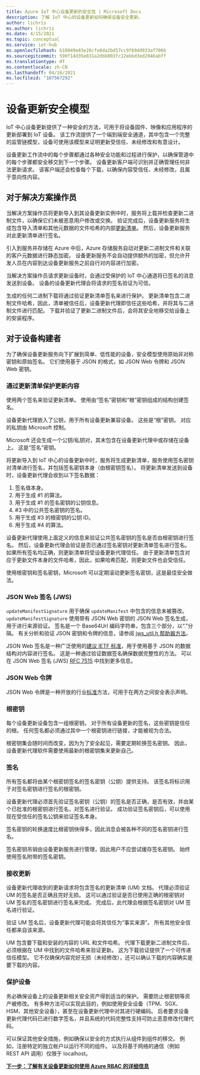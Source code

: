 ```yaml
---
title: Azure IoT 中心设备更新的安全性 | Microsoft Docs
description: 了解 IoT 中心的设备更新如何确保设备安全更新。
author: lichris
ms.author: lichris
ms.date: 4/15/2021
ms.topic: conceptual
ms.service: iot-hub
ms.openlocfilehash: b10049e03e26cfe8da2bd57cc9f69dd933af706b
ms.sourcegitcommit: 590f14d35e831a2dbb803fc12ebbd3ed2046abff
ms.translationtype: HT
ms.contentlocale: zh-CN
ms.lasthandoff: 04/16/2021
ms.locfileid: "107567292"
---
```

# <a name="device-update-security-model"></a>设备更新安全模型

IoT 中心设备更新提供了一种安全的方法，可用于将设备固件、映像和应用程序的更新部署到 IoT 设备。 该工作流提供了一个端到端安全通道，其中包含一个完整的监管链模型，设备可使用该模型来证明更新受信任、未经修改和有意设计。

设备更新工作流中的每个步骤都通过各种安全功能和过程进行保护，以确保管道中的每个步骤都安全移交到下一个步骤。 设备更新客户端可识别并正确管理任何非法更新请求。 该客户端还会检查每个下载，以确保内容受信任、未经修改，且属于意向性内容。

## <a name="for-solution-operators"></a>对于解决方案操作员

当解决方案操作员将更新导入到其设备更新实例中时，服务将上载并检查更新二进制文件，以确保它们未被恶意用户修改或交换。 验证完成后，设备更新服务将生成包含导入清单和其他元数据的文件哈希的内部[更新清单](./update-manifest.md)。 然后，设备更新服务对此更新清单进行签名。

引入到服务并存储在 Azure 中后，Azure 存储服务自动对更新二进制文件和关联的客户元数据进行静态加密。 设备更新服务不会自动提供额外的加密，但允许开发人员在内容到达设备更新服务之前自行对内容进行加密。

当解决方案操作员请求更新设备时，会通过受保护的 IoT 中心通道将已签名的消息发送到设备。 设备的设备更新代理会将请求的签名验证为可信。 

生成的任何二进制下载将通过验证更新清单签名来进行保护。 更新清单包含二进制文件哈希，因此，清单被信任后，设备更新代理即信任这些哈希，并将其与二进制文件进行匹配。 下载并验证了更新二进制文件后，会将其安全地移交给设备上的安装程序。

## <a name="for-device-builders"></a>对于设备构建者

为了确保设备更新服务向下扩展到简单、低性能的设备，安全模型使用原始非对称密钥和原始签名。 它们使用基于 JSON 的格式，如 JSON Web 令牌和 JSON Web 密钥。

### <a name="securing-update-content-via-the-update-manifest"></a>通过更新清单保护更新内容

使用两个签名来验证更新清单。 使用由“签名”密钥和“根”密钥组成的结构创建签名。

设备更新代理嵌入了公钥，用于所有设备更新兼容设备。 这些是“根”密钥。 对应的私钥由 Microsoft 控制。

Microsoft 还会生成一个公钥/私钥对，其未包含在设备更新代理中或存储在设备上。 这是“签名”密钥。

将更新导入到 IoT 中心的设备更新中时，服务将生成更新清单，服务使用签名密钥对清单进行签名，并包括签名密钥本身（由根密钥签名）。 将更新清单发送到设备时，设备更新代理会收到以下签名数据：

1. 签名值本身。
2. 用于生成 #1 的算法。
3. 用于生成 #1 的签名密钥的公钥信息。
4. #3 中的公共签名密钥的签名。
5. 用于生成 #3 的根密钥的公钥 ID。
6. 用于生成 #4 的算法。

设备更新代理使用上面定义的信息来验证公共签名密钥的签名是否由根密钥进行签名。 然后，设备更新代理会验证是否已通过签名密钥对更新清单签名进行签名。 如果所有签名均正确，则更新清单将受设备更新代理信任。 由于更新清单包含对应于更新文件本身的文件哈希，因此，如果哈希匹配，则更新文件也会受信任。

使用根密钥和签名密钥，Microsoft 可以定期滚动更新签名密钥，这是最佳安全做法。

### <a name="json-web-signature-jws"></a>JSON Web 签名 (JWS)

`updateManifestSignature` 用于确保 `updateManifest` 中包含的信息未被篡改。 `updateManifestSignature` 使用带有 JSON Web 密钥的 JSON Web 签名生成，用于进行来源验证。 签名是一个 Base64Url 编码字符串，包含三个部分，以“.”分隔。  有关分析和验证 JSON 密钥和令牌的信息，请参阅 [jws_util.h 帮助器方法](https://github.com/Azure/iot-hub-device-update/tree/main/src/utils/jws_utils)。

JSON Web 签名是一种广泛使用的[建议 IETF 标准](https://tools.ietf.org/html/rfc7515)，用于使用基于 JSON 的数据结构对内容进行签名。 这是一种通过验证数据签名确保数据完整性的方法。 可以在 JSON Web 签名 (JWS) [RFC 7515](https://www.rfc-editor.org/info/rfc7515) 中找到更多信息。

### <a name="json-web-token"></a>JSON Web 令牌

JSON Web 令牌是一种开放的行业[标准](https://tools.ietf.org/html/rfc7519)方法，可用于在两方之间安全表示声明。

### <a name="root-keys"></a>根密钥

每个设备更新设备包含一组根密钥。 对于所有设备更新的签名，这些密钥是信任的根。 任何签名都必须通过其中一个根密钥进行链接，才能被视为合法。

根密钥集会随时间而改变，因为为了安全起见，需要定期轮换签名密钥。 因此，设备更新代理软件需要使用最新的根密钥集来更新自己。 

### <a name="signatures"></a>签名

所有签名都将由某个根密钥签名的签名密钥（公钥）提供支持。 该签名将标识用于对签名密钥进行签名的根密钥。 

设备更新代理必须首先验证签名密钥（公钥）的签名是否正确，是否有效，并由某个已批准的根密钥进行签名，对签名进行验证。 成功验证签名密钥后，可以使用现在受信任的签名公钥来验证签名本身。

签名密钥的轮换速度比根密钥快得多，因此消息会被各种不同的签名密钥进行签名。 

签名密钥吊销由设备更新服务进行管理，因此用户不应尝试缓存签名密钥。 始终使用签名附带的签名密钥。

### <a name="receiving-updates"></a>接收更新

设备更新代理收到的更新请求将包含签名的更新清单 (UM) 文档。 代理必须验证 UM 的签名是否正确且完好无损。 这可以通过验证是否已使用正确的根密钥对 UM 签名的签名密钥进行签名来完成。 完成后，此代理会根据签名密钥对 UM 签名进行验证。

验证 UM 签名后，设备更新代理可能会将其信任为“事实来源”。 所有其他安全信任都来自该来源。 

UM 包含要下载和安装的内容的 URL 和文件哈希。 代理下载更新二进制文件后，必须根据在 UM 中找到的文件哈希来验证更新。 这为下载验证提供了一个可传递信任模型。 它不仅确保内容完好无损（未经修改），还可以确认下载的内容确实是要下载的内容。 

### <a name="securing-the-device"></a>保护设备

务必确保设备上的设备更新相关安全资产得到适当的保护。 需要防止根密钥等资产被修改。 有多种方法可以实现此目的，例如使用安全设备（TPM、SGX、HSM、其他安全设备），甚至在设备更新代理中对其进行硬编码。 后者要求设备更新代理代码已进行数字签名，并且系统的代码完整性支持可防止恶意修改代理代码。

可以保证其他安全措施，例如确保以安全的方式执行从组件到组件的移交。 例如，注册特定的独立帐户以运行不同的组件。 以及将基于网络的通信（例如 REST API 调用）仅限于 localhost。

**[下一步：了解有关设备更新如何使用 Azure RBAC 的详细信息](.\device-update-control-access.md)**